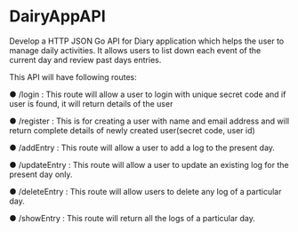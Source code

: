 # DairyAppAPI
Develop a HTTP JSON Go API for Diary application which helps the
user to manage daily activities. 
It allows users to list down each event of the current day and review past
days entries. 


This API will have following routes:


● /login : This route will allow a user to login with unique secret code and if user is found, it will
return details of the user

● /register : This is for creating a user with name and email address and will return complete details
of newly created user(secret code, user id)

● /addEntry : This route will allow a user to add a log to the present day.

● /updateEntry : This route will allow a user to update an existing log for the present day only.

● /deleteEntry : This route will allow users to delete any log of a particular day.

● /showEntry : This route will return all the logs of a particular day.
